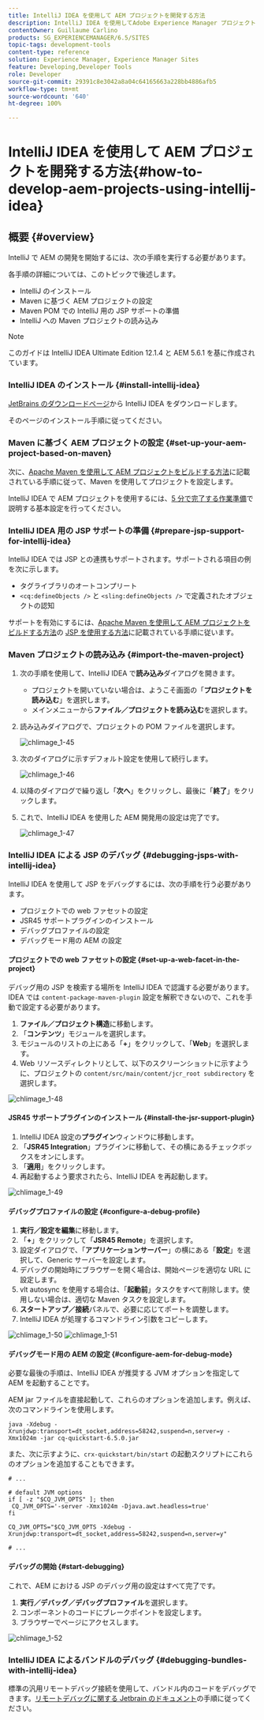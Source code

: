 ```yaml
---
title: IntelliJ IDEA を使用して AEM プロジェクトを開発する方法
description: IntelliJ IDEA を使用してAdobe Experience Manager プロジェクトを開発する方法について説明します。
contentOwner: Guillaume Carlino
products: SG_EXPERIENCEMANAGER/6.5/SITES
topic-tags: development-tools
content-type: reference
solution: Experience Manager, Experience Manager Sites
feature: Developing,Developer Tools
role: Developer
source-git-commit: 29391c8e3042a8a04c64165663a228bb4886afb5
workflow-type: tm+mt
source-wordcount: '640'
ht-degree: 100%

---
```


# IntelliJ IDEA を使用して AEM プロジェクトを開発する方法{#how-to-develop-aem-projects-using-intellij-idea}

## 概要 {#overview}

IntelliJ で AEM の開発を開始するには、次の手順を実行する必要があります。

各手順の詳細については、このトピックで後述します。

* IntelliJ のインストール
* Maven に基づく AEM プロジェクトの設定
* Maven POM での IntelliJ 用の JSP サポートの準備
* IntelliJ への Maven プロジェクトの読み込み

>[!NOTE]
>
>このガイドは IntelliJ IDEA Ultimate Edition 12.1.4 と AEM 5.6.1 を基に作成されています。

### IntelliJ IDEA のインストール {#install-intellij-idea}

[JetBrains のダウンロードページ](https://www.jetbrains.com/idea/download/)から IntelliJ IDEA をダウンロードします。

そのページのインストール手順に従ってください。

### Maven に基づく AEM プロジェクトの設定 {#set-up-your-aem-project-based-on-maven}

次に、[Apache Maven を使用して AEM プロジェクトをビルドする方法](/help/sites-developing/ht-projects-maven.md)に記載されている手順に従って、Maven を使用してプロジェクトを設定します。

IntelliJ IDEA で AEM プロジェクトを使用するには、[5 分で完了する作業準備](https://maven.apache.org/guides/getting-started/maven-in-five-minutes.html)で説明する基本設定を行ってください。

### IntelliJ IDEA 用の JSP サポートの準備 {#prepare-jsp-support-for-intellij-idea}

IntelliJ IDEA では JSP との連携もサポートされます。サポートされる項目の例を次に示します。

* タグライブラリのオートコンプリート
* `<cq:defineObjects />` と `<sling:defineObjects />` で定義されたオブジェクトの認知

サポートを有効にするには、[Apache Maven を使用して AEM プロジェクトをビルドする方法](/help/sites-developing/ht-projects-maven.md)の [JSP を使用する方法](/help/sites-developing/ht-projects-maven.md#how-to-work-with-jsps)に記載されている手順に従います。

### Maven プロジェクトの読み込み {#import-the-maven-project}

1. 次の手順を使用して、IntelliJ IDEA で&#x200B;**読み込み**&#x200B;ダイアログを開きます。

   * プロジェクトを開いていない場合は、ようこそ画面の「**プロジェクトを読み込む**」を選択します。
   * メインメニューから&#x200B;**ファイル／プロジェクトを読み込む**&#x200B;を選択します。

1. 読み込みダイアログで、プロジェクトの POM ファイルを選択します。

   ![chlimage_1-45](assets/chlimage_1-45a.png)

1. 次のダイアログに示すデフォルト設定を使用して続行します。

   ![chlimage_1-46](assets/chlimage_1-46a.png)

1. 以降のダイアログで繰り返し「**次へ**」をクリックし、最後に「**終了**」をクリックします。
1. これで、IntelliJ IDEA を使用した AEM 開発用の設定は完了です。

   ![chlimage_1-47](assets/chlimage_1-47a.png)

### IntelliJ IDEA による JSP のデバッグ {#debugging-jsps-with-intellij-idea}

IntelliJ IDEA を使用して JSP をデバッグするには、次の手順を行う必要があります。

* プロジェクトでの web ファセットの設定
* JSR45 サポートプラグインのインストール
* デバッグプロファイルの設定
* デバッグモード用の AEM の設定

#### プロジェクトでの web ファセットの設定 {#set-up-a-web-facet-in-the-project}

デバッグ用の JSP を検索する場所を IntelliJ IDEA で認識する必要があります。IDEA では `content-package-maven-plugin` 設定を解釈できないので、これを手動で設定する必要があります。

1. **ファイル／プロジェクト構造**&#x200B;に移動します。
1. 「**コンテンツ**」モジュールを選択します。
1. モジュールのリストの上にある「**+**」をクリックして、「**Web**」を選択します。
1. Web リソースディレクトリとして、以下のスクリーンショットに示すように、プロジェクトの `content/src/main/content/jcr_root subdirectory` を選択します。

![chlimage_1-48](assets/chlimage_1-48a.png)

#### JSR45 サポートプラグインのインストール {#install-the-jsr-support-plugin}

1. IntelliJ IDEA 設定の&#x200B;**プラグイン**&#x200B;ウィンドウに移動します。
1. 「**JSR45 Integration**」プラグインに移動して、その横にあるチェックボックスをオンにします。
1. 「**適用**」をクリックします。
1. 再起動するよう要求されたら、IntelliJ IDEA を再起動します。

![chlimage_1-49](assets/chlimage_1-49a.png)

#### デバッグプロファイルの設定 {#configure-a-debug-profile}

1. **実行／設定を編集**&#x200B;に移動します。
1. 「**+**」をクリックして「**JSR45 Remote**」を選択します。
1. 設定ダイアログで、「**アプリケーションサーバー**」の横にある「**設定**」を選択して、Generic サーバーを設定します。
1. デバッグの開始時にブラウザーを開く場合は、開始ページを適切な URL に設定します。
1. vlt autosync を使用する場合は、「**起動前**」タスクをすべて削除します。使用しない場合は、適切な Maven タスクを設定します。
1. **スタートアップ／接続**&#x200B;パネルで、必要に応じてポートを調整します。
1. IntelliJ IDEA が処理するコマンドライン引数をコピーします。

![chlimage_1-50](assets/chlimage_1-50a.png) ![chlimage_1-51](assets/chlimage_1-51a.png)

#### デバッグモード用の AEM の設定 {#configure-aem-for-debug-mode}

必要な最後の手順は、IntelliJ IDEA が推奨する JVM オプションを指定して AEM を起動することです。

AEM jar ファイルを直接起動して、これらのオプションを追加します。例えば、次のコマンドラインを使用します。

`java -Xdebug -Xrunjdwp:transport=dt_socket,address=58242,suspend=n,server=y -Xmx1024m -jar cq-quickstart-6.5.0.jar`

また、次に示すように、`crx-quickstart/bin/start` の起動スクリプトにこれらのオプションを追加することもできます。

```shell
# ...

# default JVM options
if [ -z "$CQ_JVM_OPTS" ]; then
 CQ_JVM_OPTS='-server -Xmx1024m -Djava.awt.headless=true'
fi

CQ_JVM_OPTS="$CQ_JVM_OPTS -Xdebug -Xrunjdwp:transport=dt_socket,address=58242,suspend=n,server=y"

# ...
```

#### デバッグの開始 {#start-debugging}

これで、AEM における JSP のデバッグ用の設定はすべて完了です。

1. **実行／デバッグ／デバッグプロファイル**&#x200B;を選択します。
1. コンポーネントのコードにブレークポイントを設定します。
1. ブラウザーでページにアクセスします。

![chlimage_1-52](assets/chlimage_1-52a.png)

### IntelliJ IDEA によるバンドルのデバッグ {#debugging-bundles-with-intellij-idea}

標準の汎用リモートデバッグ接続を使用して、バンドル内のコードをデバッグできます。[リモートデバッグに関する Jetbrain のドキュメント](https://www.jetbrains.com/help/idea/remote-debugging-with-product.html#remote-interpreter)の手順に従ってください。

